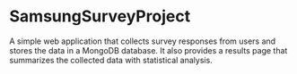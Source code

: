 # SamsungSurveyProject
A simple web application that collects survey responses from users and stores the data in a MongoDB database. It also provides a results page that summarizes the collected data with statistical analysis.
